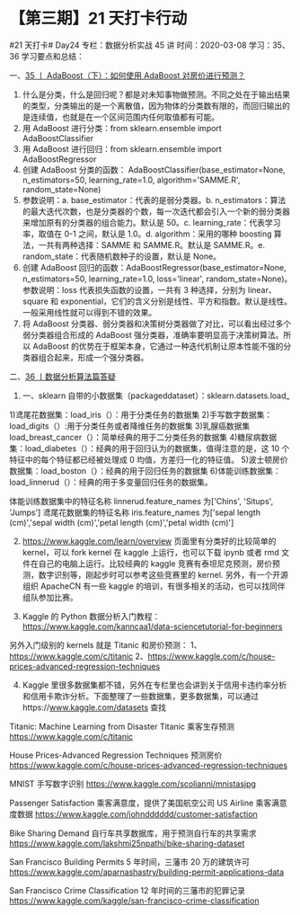 # 【第三期】21 天打卡行动

#21 天打卡# Day24
专栏：数据分析实战 45 讲
时间：2020-03-08
学习：35、36
学习要点和总结：

一、[35 丨 AdaBoost（下）：如何使用 AdaBoost 对房价进行预测？](https://time.geekbang.org/column/article/84086)

1. 什么是分类，什么是回归呢？都是对未知事物做预测。不同之处在于输出结果的类型，分类输出的是一个离散值，因为物体的分类数有限的，而回归输出的是连续值，也就是在一个区间范围内任何取值都有可能。
2. 用 AdaBoost 进行分类：from sklearn.ensemble import AdaBoostClassifier
3. 用 AdaBoost 进行回归：from sklearn.ensemble import AdaBoostRegressor
4. 创建 AdaBoost 分类的函数： AdaBoostClassifier(base_estimator=None, n_estimators=50, learning_rate=1.0, algorithm='SAMME.R', random_state=None)
5. 参数说明：a. base_estimator：代表的是弱分类器。b. n_estimators：算法的最大迭代次数，也是分类器的个数，每一次迭代都会引入一个新的弱分类器来增加原有的分类器的组合能力。默认是 50。c. learning_rate：代表学习率，取值在 0-1 之间，默认是 1.0。d. algorithm：采用的哪种 boosting 算法，一共有两种选择：SAMME 和 SAMME.R。默认是 SAMME.R。e. random_state：代表随机数种子的设置，默认是 None。
6. 创建 AdaBoost 回归的函数：AdaBoostRegressor(base_estimator=None, n_estimators=50, learning_rate=1.0, loss='linear', random_state=None)。参数说明：loss 代表损失函数的设置，一共有 3 种选择，分别为 linear、square 和 exponential，它们的含义分别是线性、平方和指数。默认是线性。一般采用线性就可以得到不错的效果。
7. 将 AdaBoost 分类器、弱分类器和决策树分类器做了对比，可以看出经过多个弱分类器组合形成的 AdaBoost 强分类器，准确率要明显高于决策树算法。所以 AdaBoost 的优势在于框架本身，它通过一种迭代机制让原本性能不强的分类器组合起来，形成一个强分类器。

二、[36 丨数据分析算法篇答疑](https://time.geekbang.org/column/article/84499)

1. 一、sklearn 自带的小数据集（packageddataset）：sklearn.datasets.load\_<name>

1)鸢尾花数据集：load_iris（）：用于分类任务的数据集 2)手写数字数据集：load_digits（）:用于分类任务或者降维任务的数据集 3)乳腺癌数据集 load_breast_cancer（）：简单经典的用于二分类任务的数据集 4)糖尿病数据集：load_diabetes（）：经典的用于回归认为的数据集，值得注意的是，这 10 个特征中的每个特征都已经被处理成 0 均值，方差归一化的特征值。 5)波士顿房价数据集：load_boston（）：经典的用于回归任务的数据集 6)体能训练数据集：load_linnerud（）：经典的用于多变量回归任务的数据集。

体能训练数据集中的特征名称 linnerud.feature_names 为['Chins', 'Situps', 'Jumps']
鸢尾花数据集的特征名称 iris.feature_names 为['sepal length (cm)','sepal width (cm)','petal length (cm)','petal width (cm)']

2. https://www.kaggle.com/learn/overview 页面里有分类好的比较简单的 kernel，可以 fork kernel 在 kaggle 上运行，也可以下载 ipynb 或者 rmd 文件在自己的电脑上运行。比较经典的 kaggle 竞赛有泰坦尼克预测，房价预测，数字识别等，刚起步时可以参考这些竞赛里的 kernel.
   另外，有一个开源组织 ApacheCN 有一些 kaggle 的培训，有很多相关的活动，也可以找同伴组队参加比赛。

3. Kaggle 的 Python 数据分析入门教程：https://www.kaggle.com/kanncaa1/data-sciencetutorial-for-beginners

另外入门级别的 kernels 就是 Titanic 和房价预测：
1、https://www.kaggle.com/c/titanic
2、https://www.kaggle.com/c/house-prices-advanced-regression-techniques

4. Kaggle 里很多数据集都不错，另外在专栏里也会讲到关于信用卡违约率分析和信用卡欺诈分析。下面整理了一些数据集，更多数据集，可以通过https://www.kaggle.com/datasets 查找

Titanic: Machine Learning from Disaster
Titanic 乘客生存预测
https://www.kaggle.com/c/titanic

House Prices-Advanced Regression Techniques
预测房价
https://www.kaggle.com/c/house-prices-advanced-regression-techniques

MNIST 手写数字识别
https://www.kaggle.com/scolianni/mnistasjpg

Passenger Satisfaction
乘客满意度，提供了美国航空公司 US Airline 乘客满意度数据
https://www.kaggle.com/johndddddd/customer-satisfaction

Bike Sharing Demand
自行车共享数据库，用于预测自行车的共享需求
https://www.kaggle.com/lakshmi25npathi/bike-sharing-dataset

San Francisco Building Permits
5 年时间，三藩市 20 万的建筑许可
https://www.kaggle.com/aparnashastry/building-permit-applications-data

San Francisco Crime Classification
12 年时间的三藩市的犯罪记录
https://www.kaggle.com/kaggle/san-francisco-crime-classification
